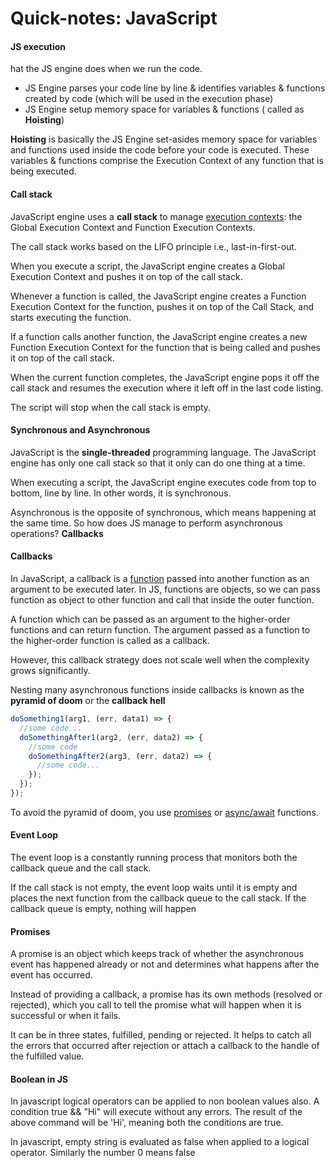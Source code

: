# Quick-notes: JavaScript

#### JS execution

hat the JS engine does when we run the code.

- JS Engine parses your code line by line & identifies variables & functions created by code (which will be used in the execution phase)
- JS Engine setup memory space for variables & functions ( called as **Hoisting**)

**Hoisting** is basically the JS Engine set-asides memory space for variables and functions used inside the code before your code is executed. These variables & functions comprise the Execution Context of any function that is being executed.

#### Call stack

JavaScript engine uses a **call stack** to manage [execution contexts](https://www.javascripttutorial.net/javascript-execution-context/): the Global Execution Context and Function Execution Contexts.

The call stack works based on the LIFO principle i.e., last-in-first-out.

When you execute a script, the JavaScript engine creates a Global Execution Context and pushes it on top of the call stack.

Whenever a function is called, the JavaScript engine creates a Function Execution Context for the function, pushes it on top of the Call Stack, and starts executing the function.

If a function calls another function, the JavaScript engine creates a new Function Execution Context for the function that is being called and pushes it on top of the call stack.

When the current function completes, the JavaScript engine pops it off the call stack and resumes the execution where it left off in the last code listing.

The script will stop when the call stack is empty.

#### Synchronous and Asynchronous

JavaScript is the **single-threaded** programming language. The JavaScript engine has only one call stack so that it only can do one thing at a time.

When executing a script, the JavaScript engine executes code from top to bottom, line by line. In other words, it is synchronous.

Asynchronous is the opposite of synchronous, which means happening at the same time. So how does JS manage to perform asynchronous operations?  **Callbacks**

#### Callbacks

In JavaScript, a callback is a [function](https://www.javascripttutorial.net/javascript-function/) passed into another function as an argument to be executed later. In JS, functions are objects, so we can pass function as object to other function and call that inside the outer function. 

A function which can be passed as an argument to the higher-order functions and can return function. The argument passed as a function to the higher-order function is called as a callback.

However, this callback strategy does not scale well when the complexity grows significantly.

Nesting many asynchronous functions inside callbacks is known as the **pyramid of doom** or the **callback hell**

```js
doSomething1(arg1, (err, data1) => {
  //some code...
  doSomethingAfter1(arg2, (err, data2) => {
    //some code
    doSomethingAfter2(arg3, (err, data2) => {
      //some code...
    });
  });
});
```

To avoid the pyramid of doom, you use [promises](https://www.javascripttutorial.net/es6/javascript-promises/) or [async/await](https://www.javascripttutorial.net/es-next/javascript-async-await/) functions.

#### Event Loop

The event loop is a constantly running process that monitors both the callback queue and the call stack.

If the call stack is not empty, the event loop waits until it is empty and places the next function from the callback queue to the call stack. If the callback queue is empty, nothing will happen

#### Promises

A promise is an object which keeps track of whether the asynchronous event has happened already or not and determines what happens after the event has occurred.

Instead of providing a callback, a promise has its own methods (resolved or rejected), which you call to tell the promise what will happen when it is successful or when it fails.

It can be in three states, fulfilled, pending or rejected. It helps to catch all the errors that occurred after rejection or attach a callback to the handle of the fulfilled value.

#### Boolean in JS

In javascript logical operators can be applied to non boolean values also. A condition true && "Hi" will execute without any errors. The result of the above command will be 'Hi', meaning both the conditions are true.

In javascript, empty string is evaluated as false when applied to a logical operator. Similarly the number 0 means false